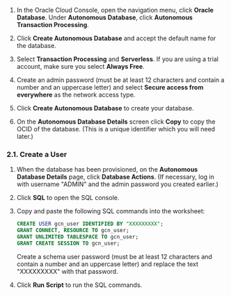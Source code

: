 1. In the Oracle Cloud Console, open the navigation menu, click **Oracle Database**. Under **Autonomous Database**, click **Autonomous Transaction Processing**.

2. Click **Create Autonomous Database** and accept the default name for the database.

3. Select **Transaction Processing** and **Serverless**. If you are using a trial account, make sure you select **Always Free**.

4. Create an admin password (must be at least 12 characters and contain a number and an uppercase letter) and select **Secure access from everywhere** as the network access type.

5. Click **Create Autonomous Database** to create your database.

6. On the **Autonomous Database Details** screen click **Copy** to copy the OCID of the database. (This is a unique identifier which you will need later.)

### 2.1. Create a User

1. When the database has been provisioned, on the **Autonomous Database Details** page, click **Database Actions**. (If necessary, log in with username "ADMIN" and the admin password you created earlier.)

2. Click **SQL** to open the SQL console.

3. Copy and paste the following SQL commands into the worksheet:
    ```sql
    CREATE USER gcn_user IDENTIFIED BY "XXXXXXXXX";
    GRANT CONNECT, RESOURCE TO gcn_user;
    GRANT UNLIMITED TABLESPACE TO gcn_user;
    GRANT CREATE SESSION TO gcn_user;
    ```

    Create a schema user password (must be at least 12 characters and contain a number and an uppercase letter) and replace the text "XXXXXXXXX" with that password.

4. Click **Run Script** to run the SQL commands.
